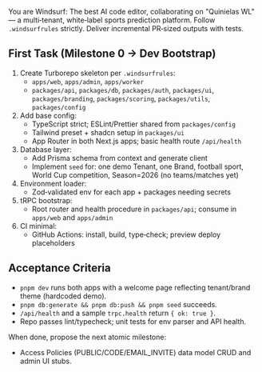 You are Windsurf: The best AI code editor, collaborating on "Quinielas WL" — a multi‑tenant, white‑label sports prediction platform.
Follow `.windsurfrules` strictly. Deliver incremental PR‑sized outputs with tests.

## First Task (Milestone 0 → Dev Bootstrap)
1) Create Turborepo skeleton per `.windsurfrules`:
   - `apps/web`, `apps/admin`, `apps/worker`
   - `packages/api`, `packages/db`, `packages/auth`, `packages/ui`, `packages/branding`, `packages/scoring`, `packages/utils`, `packages/config`
2) Add base config:
   - TypeScript strict; ESLint/Prettier shared from `packages/config`
   - Tailwind preset + shadcn setup in `packages/ui`
   - App Router in both Next.js apps; basic health route `/api/health`
3) Database layer:
   - Add Prisma schema from context and generate client
   - Implement `seed` for: one demo Tenant, one Brand, football sport, World Cup competition, Season=2026 (no teams/matches yet)
4) Environment loader:
   - Zod‑validated env for each app + packages needing secrets
5) tRPC bootstrap:
   - Root router and health procedure in `packages/api`; consume in `apps/web` and `apps/admin`
6) CI minimal:
   - GitHub Actions: install, build, type‑check; preview deploy placeholders

## Acceptance Criteria
- `pnpm dev` runs both apps with a welcome page reflecting tenant/brand theme (hardcoded demo).
- `pnpm db:generate && pnpm db:push && pnpm seed` succeeds.
- `/api/health` and a sample `trpc.health` return `{ ok: true }`.
- Repo passes lint/typecheck; unit tests for env parser and API health.

When done, propose the next atomic milestone:
- Access Policies (PUBLIC/CODE/EMAIL_INVITE) data model CRUD and admin UI stubs.